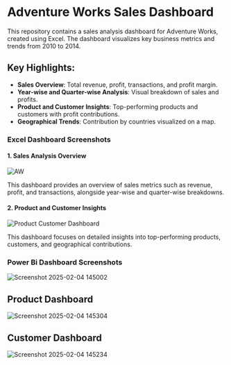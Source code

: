 # Adventure Works Sales Dashboard

This repository contains a sales analysis dashboard for Adventure Works, created using Excel. The dashboard visualizes key business metrics and trends from 2010 to 2014.

## Key Highlights:
- **Sales Overview**: Total revenue, profit, transactions, and profit margin.
- **Year-wise and Quarter-wise Analysis**: Visual breakdown of sales and profits.
- **Product and Customer Insights**: Top-performing products and customers with profit contributions.
- **Geographical Trends**: Contribution by countries visualized on a map.

### Excel Dashboard Screenshots

#### 1. Sales Analysis Overview
![AW](https://github.com/user-attachments/assets/dc666ee9-6f27-4bde-a1b1-491eb0a7345e)

This dashboard provides an overview of sales metrics such as revenue, profit, and transactions, alongside year-wise and quarter-wise breakdowns.

#### 2. Product and Customer Insights
![Product   Customer Dashboard](https://github.com/user-attachments/assets/350ce402-1c63-4a1e-8d9e-2aab9ac03f3c)

This dashboard focuses on detailed insights into top-performing products, customers, and geographical contributions.

### Power Bi Dashboard Screenshots
![Screenshot 2025-02-04 145002](https://github.com/user-attachments/assets/26870e29-2338-4f9c-b355-38e8da85286f)
## Product Dashboard
![Screenshot 2025-02-04 145304](https://github.com/user-attachments/assets/9e592136-4b13-4d25-a4d7-7d042e2fe3a8)
## Customer Dashboard
![Screenshot 2025-02-04 145234](https://github.com/user-attachments/assets/88b120bb-6215-40a7-bb9b-9be291d4975a)


